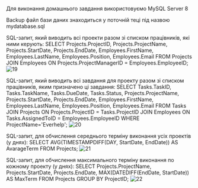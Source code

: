Для виконання домашнього завдання використовуємо MySQL Server 8

Backup файл бази даних знаходиться у поточній теці під назвою mydatabase.sql

SQL-запит, який виводить всі проекти разом зі списком працівників, які ними керують:
SELECT Projects.ProjectID, Projects.ProjectName, Projects.StartDate, Projects.EndDate, Employees.FirstName, Employees.LastName, Employees.Position, Employees.Email 
FROM Projects JOIN Employees ON Projects.ProjectManagerID = Employees.EmployeeID;
![19](https://github.com/volodymyrmedvetskyi/myproject/assets/105160206/cdf6e6e8-6edd-4a84-a11f-b66976e3969e)

SQL-запит, який виводить всі завдання для проекту разом зі списком працівників, яким призначено ці завдання:
SELECT Tasks.TaskID, Tasks.TaskName, Tasks.DueDate, Tasks.Status, Projects.ProjectName, Projects.StartDate, Projects.EndDate, Employees.FirstName, Employees.LastName, 
Employees.Position, Employees.Email FROM Tasks JOIN Projects ON Projects.ProjectID = Tasks.ProjectID JOIN Employees ON Tasks.AssignedToID = Employees.EmployeeID 
WHERE ProjectName='Everhelp';
![20](https://github.com/volodymyrmedvetskyi/myproject/assets/105160206/09efb82a-9c80-4f19-9218-7e15d221a353)

SQL-запит, для обчислення середнього терміну виконання усіх проектів (у днях):
SELECT AVG(TIMESTAMPDIFF(DAY, StartDate, EndDate)) AS AvarageTerm FROM Projects;
![21](https://github.com/volodymyrmedvetskyi/myproject/assets/105160206/7dbfa759-b157-4014-955c-498bc98806a0)

SQL-запит, для обчислення максимального терміну виконання по кожному проекту (у днях):
SELECT Projects.ProjectName, Projects.StartDate, Projects.EndDate, MAX(DATEDIFF(EndDate, StartDate)) AS MaxTerm FROM Projects GROUP BY ProjectID;
![22](https://github.com/volodymyrmedvetskyi/myproject/assets/105160206/b84af125-3562-49fc-b009-adaf0aae88c7)

